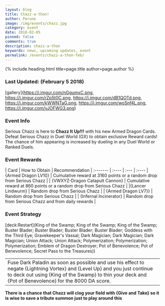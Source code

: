 ```yaml
---
layout: blog
title: Chazz-a-thon!
author: Perune
image: /img/events/chazz.jpg
category: event
date: 2018-02-05
pinned: false
comments: true
description: chazz-a-thon
keywords: news, upcoming updates, event
permalink: /events/chazz-a-thon-feb/
---
```


{% include heading.html title=page.title author=page.author %}

### Last Updated: (February 5 2018) 

[gallery](https://i.imgur.com/nGgumxC.png, https://i.imgur.com/rZp5t0C.png, https://i.imgur.com/dB1QOTd.png, https://i.imgur.com/kWWNTaG.png, https://i.imgur.com/woSnf4L.png, https://i.imgur.com/vJOFWG3.png)

### Event Info
Serious Chazz is here to **Chazz It Up!!!** with his new Armed Dragon Cards.  Defeat Serious Chazz in Duel World (GX) to obtain exclusive Reward cards! The chance of him appearing is increased by dueling in any Duel World or Ranked Duels. 

### Event Rewards

| Card    | How to Obtain |  Recommendation
| :------- | :---- | :--- | :---- 
| {Armed Dragon LV10} | Cumulative reward at 3160 points or a random drop from Serious Chazz  | 
| {VWXYZ-Dragon Catapult Cannon} | Cumulative reward at 860 points or a random drop from Serious Chazz |
|{Lancer Lindwurm} | Random drop from Serious Chazz |
| {Armed Dragon LV7}} | Random drop from Serious Chazz |
| {Infernal Incinerator} | Random drop from Serious Chazz and from daily rewards |

### Event Strategy

[deck:Restart](King of the Swamp; King of the Swamp; King of the Swamp; Buster Blader; Buster Blader; Buster Blader; Buster Blader; Goddess with the Third Eye; Gravekeeper's Vassal; Dark Magician; Dark Magician; Dark Magician; Union Attack; Union Attack; Polymerization; Polymerization; Polymerization; Emblem of Dragon Destroyer; Pot of Benevolence; Pot of Benevolence; Secret Pass to the Treasures))



|     |
| :------- |
| Fuse Dark Paladin as soon as possible and use his effect to negate {Lightning Vortex} and {Level Up} and you just continue to deck out using {King of the Swamp} to thin your deck and {Pot of Benevolence} for the 8000 DA score. | 

**There is a chance that Chazz will clog your field with {Give and Take} so it is wise to save a tribute summon just to play around this**